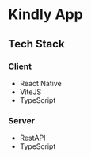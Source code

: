 # Kindly App

## Tech Stack
### Client
- React Native
- ViteJS
- TypeScript

### Server
- RestAPI
- TypeScript
